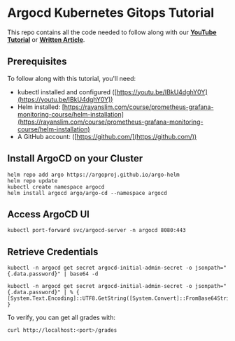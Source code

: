 # Argocd Kubernetes Gitops Tutorial

This repo contains all the code needed to follow along with our **[YouTube Tutorial](https://youtu.be/yj4O0wwkMQI)** or **[Written Article](https://rayanslim.com/course/argocd-gitops-course/introduction)**.

## Prerequisites

To follow along with this tutorial, you'll need:

- kubectl installed and configured ([https://youtu.be/IBkU4dghY0Y](https://youtu.be/IBkU4dghY0Y))
- Helm installed: [https://rayanslim.com/course/prometheus-grafana-monitoring-course/helm-installation](https://rayanslim.com/course/prometheus-grafana-monitoring-course/helm-installation)
- A GitHub account: ([https://github.com/](https://github.com/))

## Install ArgoCD on your Cluster
```
helm repo add argo https://argoproj.github.io/argo-helm
helm repo update
kubectl create namespace argocd
helm install argocd argo/argo-cd --namespace argocd
```

## Access ArgoCD UI

```
kubectl port-forward svc/argocd-server -n argocd 8080:443
```

## Retrieve Credentials

```
kubectl -n argocd get secret argocd-initial-admin-secret -o jsonpath="{.data.password}" | base64 -d
```
```
kubectl -n argocd get secret argocd-initial-admin-secret -o jsonpath="{.data.password}" | % { [System.Text.Encoding]::UTF8.GetString([System.Convert]::FromBase64String($_)) }
```

To verify, you can get all grades with:
```bash
curl http://localhost:<port>/grades
```


